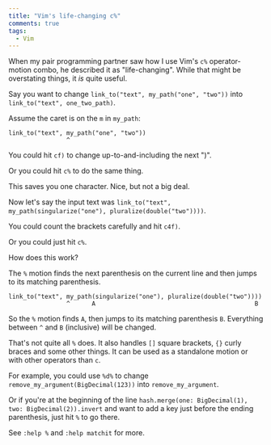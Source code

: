 ```yaml
---
title: "Vim's life-changing c%"
comments: true
tags:
  - Vim
---
```


When my pair programming partner saw how I use Vim's `c%` operator-motion combo, he described it as "life-changing". While that might be overstating things, it *is* quite useful.

Say you want to change `link_to("text", my_path("one", "two"))` into `link_to("text", one_two_path)`.

Assume the caret is on the `m` in `my_path`:

    link_to("text", my_path("one", "two"))
                    ^

You could hit `cf)` to change up-to-and-including the next ")".

Or you could hit `c%` to do the same thing.

This saves you one character. Nice, but not a big deal.

Now let's say the input text was `link_to("text", my_path(singularize("one"), pluralize(double("two"))))`.

You could count the brackets carefully and hit `c4f)`.

Or you could just hit `c%`.

How does this work?

The `%` motion finds the next parenthesis on the current line and then jumps to its matching parenthesis.

    link_to("text", my_path(singularize("one"), pluralize(double("two"))))
                    ^      A                                            B

So the `%` motion finds `A`, then jumps to its matching parenthesis `B`. Everything between `^` and `B` (inclusive) will be changed.

That's not quite all `%` does. It also handles `[]` square brackets, `{}` curly braces and some other things. It can be used as a standalone motion or with other operators than `c`.

For example, you could use `%d%` to change `remove_my_argument(BigDecimal(123))` into `remove_my_argument`.

Or if you're at the beginning of the line `hash.merge(one: BigDecimal(1), two: BigDecimal(2)).invert` and want to add a key just before the ending parenthesis, just hit `%` to go there.

See `:help %` and `:help matchit` for more.
